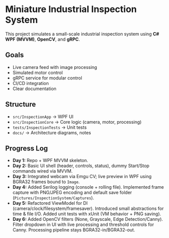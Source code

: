 ﻿
# Miniature Industrial Inspection System

This project simulates a small-scale industrial inspection system using **C# WPF (MVVM)**, **OpenCV**, and **gRPC**.

## Goals
- Live camera feed with image processing
- Simulated motor control
- gRPC service for modular control
- CI/CD integration
- Clear documentation

## Structure
- `src/InspectionApp` → WPF UI
- `src/InspectionCore` → Core logic (camera, motor, processing)
- `tests/InspectionTests` → Unit tests
- `docs/` → Architecture diagrams, notes


## Progress Log
- **Day 1:** Repo + WPF MVVM skeleton.
- **Day 2:** Basic UI shell (header, controls, status), dummy Start/Stop commands wired via MVVM.
- **Day 3:** Integrated webcam via Emgu CV; live preview in WPF using BGRA32 frames bound to `Image`.
- **Day 4:** Added Serilog logging (console + rolling file). Implemented frame capture with PNG/JPEG encoding and default save folder (`Pictures/InspectionSystem/Captures`).
- **Day 5:** Refactored ViewModel for DI (camera/clock/filesystem/framesaver). Introduced small abstractions for time & file I/O. Added unit tests with xUnit (VM behavior + PNG saving).
- **Day 6:** Added OpenCV filters (None, Grayscale, Edge Detection/Canny). Filter dropdown in UI with live processing and threshold controls for Canny. Processing pipeline stays BGRA32-in/BGRA32-out.

